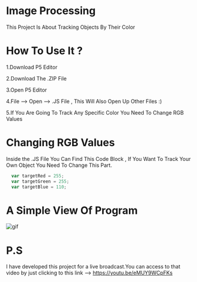# Image Processing
This Project Is About Tracking Objects By Their Color

# How To Use It ? 
1.Download P5 Editor

2.Download The .ZIP File

3.Open P5 Editor 

4.File --> Open --> .JS File , This Will Also Open Up Other Files :)

5.If You Are Going To Track Any Specific Color You Need To Change RGB Values

# Changing RGB Values
Inside the .JS File You Can Find This Code Block , If You Want To Track Your Own Object You Need To Change This Part.
``` javascript
  var targetRed = 255;
  var targetGreen = 255;
  var targetBlue = 110;
```
# A Simple View Of Program
![gif](https://cloud.githubusercontent.com/assets/26510259/24415700/fb5d11e0-13ea-11e7-9b5c-90de79954568.gif)

# P.S
I have developed this project for a live broadcast.You can access to that video by just clicking to this link --> https://youtu.be/eMUY9WCpFKs
